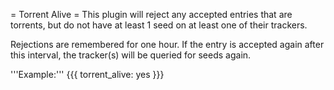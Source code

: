 = Torrent Alive =
This plugin will reject any accepted entries that are torrents, but do not have at least 1 seed on at least one of their trackers.

Rejections are remembered for one hour. If the entry is accepted again after this interval, the tracker(s) will be queried for seeds again.

'''Example:'''
{{{
torrent_alive: yes
}}}